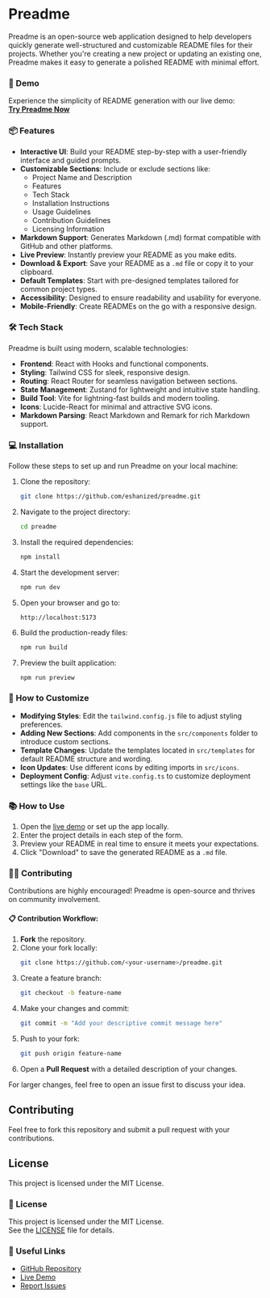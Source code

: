 # Preadme

Preadme is an open-source web application designed to help developers quickly generate well-structured and customizable README files for their projects. Whether you're creating a new project or updating an existing one, Preadme makes it easy to generate a polished README with minimal effort.



### 🚀 Demo

Experience the simplicity of README generation with our live demo:  
[**Try Preadme Now**](https://eshanized.github.io/preadme)



### 📦 Features

- **Interactive UI**: Build your README step-by-step with a user-friendly interface and guided prompts.
- **Customizable Sections**: Include or exclude sections like:
  - Project Name and Description
  - Features
  - Tech Stack
  - Installation Instructions
  - Usage Guidelines
  - Contribution Guidelines
  - Licensing Information
- **Markdown Support**: Generates Markdown (.md) format compatible with GitHub and other platforms.
- **Live Preview**: Instantly preview your README as you make edits.
- **Download & Export**: Save your README as a `.md` file or copy it to your clipboard.
- **Default Templates**: Start with pre-designed templates tailored for common project types.
- **Accessibility**: Designed to ensure readability and usability for everyone.
- **Mobile-Friendly**: Create READMEs on the go with a responsive design.



### 🛠️ Tech Stack

Preadme is built using modern, scalable technologies:

- **Frontend**: React with Hooks and functional components.
- **Styling**: Tailwind CSS for sleek, responsive design.
- **Routing**: React Router for seamless navigation between sections.
- **State Management**: Zustand for lightweight and intuitive state handling.
- **Build Tool**: Vite for lightning-fast builds and modern tooling.
- **Icons**: Lucide-React for minimal and attractive SVG icons.
- **Markdown Parsing**: React Markdown and Remark for rich Markdown support.



### 💻 Installation

Follow these steps to set up and run Preadme on your local machine:

1. Clone the repository:
    ```bash
    git clone https://github.com/eshanized/preadme.git
    ```

2. Navigate to the project directory:
    ```bash
    cd preadme
    ```

3. Install the required dependencies:
    ```bash
    npm install
    ```

4. Start the development server:
    ```bash
    npm run dev
    ```

5. Open your browser and go to:
    ```
    http://localhost:5173
    ```

6. Build the production-ready files:
    ```bash
    npm run build
    ```

7. Preview the built application:
    ```bash
    npm run preview
    ```



### 🎨 How to Customize

- **Modifying Styles**: Edit the `tailwind.config.js` file to adjust styling preferences.
- **Adding New Sections**: Add components in the `src/components` folder to introduce custom sections.
- **Template Changes**: Update the templates located in `src/templates` for default README structure and wording.
- **Icon Updates**: Use different icons by editing imports in `src/icons`.
- **Deployment Config**: Adjust `vite.config.ts` to customize deployment settings like the `base` URL.



### 📚 How to Use

1. Open the [live demo](https://eshanized.github.io/preadme) or set up the app locally.
2. Enter the project details in each step of the form.
3. Preview your README in real time to ensure it meets your expectations.
4. Click "Download" to save the generated README as a `.md` file.



### 🧑‍💻 Contributing

Contributions are highly encouraged! Preadme is open-source and thrives on community involvement.

#### 📋 Contribution Workflow:

1. **Fork** the repository.
2. Clone your fork locally:
    ```bash
    git clone https://github.com/<your-username>/preadme.git
    ```
3. Create a feature branch:
    ```bash
    git checkout -b feature-name
    ```
4. Make your changes and commit:
    ```bash
    git commit -m "Add your descriptive commit message here"
    ```
5. Push to your fork:
    ```bash
    git push origin feature-name
    ```
6. Open a **Pull Request** with a detailed description of your changes.

For larger changes, feel free to open an issue first to discuss your idea.

## Contributing

Feel free to fork this repository and submit a pull request with your contributions.

## License

This project is licensed under the MIT License.




### 📝 License

This project is licensed under the MIT License.  
See the [LICENSE](https://github.com/eshanized/preadme/blob/master/LICENSE) file for details.



### 🔗 Useful Links

- [GitHub Repository](https://github.com/eshanized/preadme)  
- [Live Demo](https://eshanized.github.io/preadme)  
- [Report Issues](https://github.com/eshanized/preadme/issues)  

